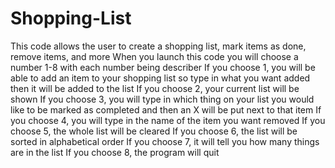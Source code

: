 # Shopping-List
This code allows the user to create a shopping list, mark items as done, remove items, and more
When you launch this code you will choose a number 1-8 with each number being describer
If you choose 1, you will be able to add an item to your shopping list so type in what you want added then it will be added to the list
If you choose 2, your current list will be shown
If you choose 3, you will type in which thing on your list you would like to be marked as completed and then an X will be put next to that item
If you choose 4, you will type in the name of the item you want removed
If you choose 5, the whole list will be cleared
If you choose 6, the list will be sorted in alphabetical order
If you choose 7, it will tell you how many things are in the list
If you choose 8, the program will quit
